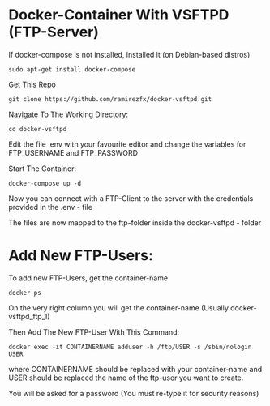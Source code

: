 # Docker-Container With VSFTPD (FTP-Server)

If docker-compose is not installed, installed it (on Debian-based distros)

`sudo apt-get install docker-compose`

Get This Repo

`git clone https://github.com/ramirezfx/docker-vsftpd.git`

Navigate To The Working Directory:

`cd docker-vsftpd`

Edit the file .env with your favourite editor and change the variables for FTP_USERNAME and FTP_PASSWORD

Start The Container:

`docker-compose up -d`

Now you can connect with a FTP-Client to the server with the credentials provided in the .env - file

The files are now mapped to the ftp-folder inside the docker-vsftpd - folder

# Add New FTP-Users:

To add new FTP-Users, get the container-name

`docker ps`

On the very right column you will get the container-name (Usually docker-vsftpd_ftp_1)

Then Add The New FTP-User With This Command:

`docker exec -it CONTAINERNAME adduser -h /ftp/USER -s /sbin/nologin USER`

where CONTAINERNAME should be replaced with your container-name and USER should be replaced the name of the ftp-user you want to create.

You will be asked for a password (You must re-type it for security reasons)
